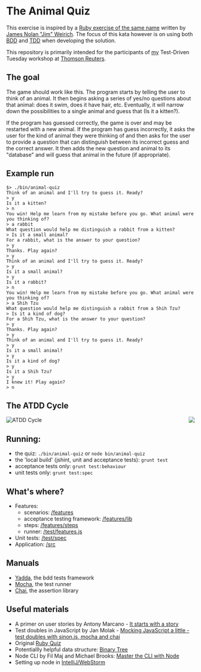 # The Animal Quiz

This exercise is inspired by a [Ruby exercise of the same name](http://rubyquiz.com/quiz15.html)
written by [James Nolan "Jim" Weirich](http://en.wikipedia.org/wiki/Jim_Weirich). The focus of this kata however is on using both
[BDD](http://en.wikipedia.org/wiki/Behavior-driven_development) and
[TDD](http://en.wikipedia.org/wiki/Test-driven_development) when developing the solution.

This repository is primarily intended for the participants of [my](http://smartcodeltd.co.uk/) Test-Driven Tuesday workshop at [Thomson Reuters](http://thomsonreuters.com/).

## The goal

The game should work like this. The program starts by telling the user to think of an animal.
It then begins asking a series of yes/no questions about that animal: does it swim, does it have hair, etc.
Eventually, it will narrow down the possibilities to a single animal and guess that (Is it a kitten?).

If the program has guessed correctly, the game is over and may be restarted with a new animal.
If the program has guess incorrectly, it asks the user for the kind of animal they were thinking of and then asks
for the user to provide a question that can distinguish between its incorrect guess and the correct answer.
It then adds the new question and animal to its "database" and will guess that animal in the future (if appropriate).

## Example run
```
$> ./bin/animal-quiz
Think of an animal and I'll try to guess it. Ready? 
> y
Is it a kitten? 
> n
You win! Help me learn from my mistake before you go. What animal were you thinking of? 
> a rabbit
What question would help me distinguish a rabbit from a kitten? 
> Is it a small animal?
For a rabbit, what is the answer to your question?
> y
Thanks. Play again?
> y
Think of an animal and I'll try to guess it. Ready? 
> y
Is it a small animal?
> y
Is it a rabbit?
> n
You win! Help me learn from my mistake before you go. What animal were you thinking of? 
> a Shih Tzu
What question would help me distinguish a rabbit from a Shih Tzu? 
> Is it a kind of dog?
For a Shih Tzu, what is the answer to your question?
> y
Thanks. Play again?
> y
Think of an animal and I'll try to guess it. Ready? 
> y
Is it a small animal?
> y
Is it a kind of dog?
> y
Is it a Shih Tzu?
> y
I knew it! Play again?
> n
```

## The ATDD Cycle
![ATDD Cycle](http://i.stack.imgur.com/g5XkI.png)
<a href="http://www.amazon.co.uk/gp/product/0321503627/ref=as_li_ss_il?ie=UTF8&camp=1634&creative=19450&creativeASIN=0321503627&linkCode=as2&tag=smartcode-21"><img align="right" border="0" src="http://ws-eu.amazon-adsystem.com/widgets/q?_encoding=UTF8&ASIN=0321503627&Format=_SL250_&ID=AsinImage&MarketPlace=GB&ServiceVersion=20070822&WS=1&tag=smartcode-21" ></a><img src="http://ir-uk.amazon-adsystem.com/e/ir?t=smartcode-21&l=as2&o=2&a=0321503627" width="1" height="1" border="0" alt="" style="border:none !important; margin:0px !important;" />

## Running:

* the quiz: `./bin/animal-quiz` or `node bin/animal-quiz`
* the 'local build' (jshint, unit and acceptance tests): `grunt test`
* acceptance tests only: `grunt test:behaviour`
* unit tests only: `grunt test:spec`

## What's where?

* Features: 
  * scenarios: [/features](https://github.com/jan-molak/animal-quiz/tree/master/features)
  * acceptance testing framework: [/features/lib](https://github.com/jan-molak/animal-quiz/tree/master/features/lib)
  * steps: [/features/steps](https://github.com/jan-molak/animal-quiz/tree/master/features/steps)
  * runner: [/test/features.js](https://github.com/jan-molak/animal-quiz/tree/master/test/features.js)
* Unit tests: [/test/spec](https://github.com/jan-molak/animal-quiz/tree/master/test/spec)
* Application: [/src](https://github.com/jan-molak/animal-quiz/tree/master/src)

## Manuals

* [Yadda](https://github.com/acuminous/yadda), the bdd tests framework
* [Mocha](http://visionmedia.github.io/mocha/), the test runner
* [Chai](http://chaijs.com/api/bdd/), the assertion library

## Useful materials

* A primer on user stories by Antony Marcano - [It starts with a story](http://antonymarcano.com/blog/2014/05/it-starts-with-a-story/)
* Test doubles in JavaScript by Jan Molak - [Mocking JavaScript a little - test doubles with sinon.js, mocha and chai](http://smartcodeltd.co.uk/blog/2014/07/22/mocking-javascript-a-little-test-doubles-with-sinonjs-mocha-and-chai/)
* Original [Ruby Quiz](http://rubyquiz.com/quiz15.html)
* Potentiallly helpful data structure: [Binary Tree](http://en.wikipedia.org/wiki/Binary_tree)
* Node CLI by Fil Maj and Michael Brooks: [Master the CLI with Node](http://michaelbrooks.ca/deck/jsconf2013/#/)
* Setting up node in [IntelliJ/WebStorm](http://www.jetbrains.com/idea/webhelp/node-js-and-npm.html)
